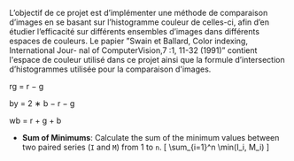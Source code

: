 L’objectif de ce projet est d’implémenter une méthode de comparaison d’images
en se basant sur l’histogramme couleur de celles-ci, afin d’en étudier l’efficacité
sur différents ensembles d’images dans différents espaces de couleurs. Le papier ”Swain et Ballard, Color indexing, International Jour-
nal of ComputerVision,7 :1, 11-32 (1991)” contient l'espace de couleur utilisé dans ce projet
ainsi que la formule d’intersection d’histogrammes utilisée pour la comparaison d'images.

rg = r − g

by = 2 ∗ b − r − g

wb = r + g + b

- **Sum of Minimums**:
  Calculate the sum of the minimum values between two paired series (`I` and `M`) from 1 to `n`.
  \[
  \sum_{i=1}^n \min(I_i, M_i)
  \]

